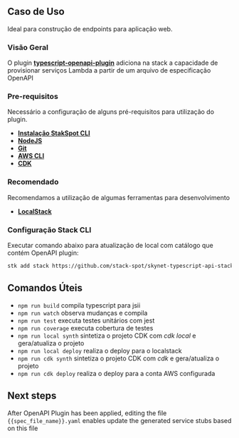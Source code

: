 ## **Caso de Uso**
Ideal para construção de endpoints para aplicação web.

### Visão Geral
O plugin [**typescript-openapi-plugin**](https://github.com/stack-spot/app-typescript-openapi-plugin) adiciona na stack a capacidade de provisionar serviços Lambda a partir de um arquivo de especificação OpenAPI

### Pre-requisitos
Necessário a configuração de alguns pré-requisitos para utilização do plugin.
- [**Instalação StakSpot CLI**](https://docs.stackspot.com/v3.0.0/os-cli/installation/)
- [**NodeJS**](https://nodejs.org/en/)
- [**Git**](https://git-scm.com/)
- [**AWS CLI**](https://docs.aws.amazon.com/cli/latest/userguide/cli-chap-getting-started.html)
- [**CDK**](https://docs.aws.amazon.com/cdk/v2/guide/getting_started.html)

### Recomendado
Recomendamos a utilização de algumas ferramentas para desenvolvimento
- [**LocalStack**](https://github.com/localstack/localstack)

### Configuração Stack CLI
Executar comando abaixo para atualização de local com catálogo que contém OpenAPI plugin:
```bash
stk add stack https://github.com/stack-spot/skynet-typescript-api-stack
```

## Comandos Úteis

- `npm run build` compila typescript para jsii
- `npm run watch` observa mudanças e compila
- `npm run test` executa testes unitários com jest
- `npm run coverage` executa cobertura de testes
- `npm run local synth` sintetiza o projeto CDK com _cdk local_ e gera/atualiza o projeto
- `npm run local deploy` realiza o deploy para o localstack
- `npm run cdk synth` sintetiza o projeto CDK com _cdk_ e gera/atualiza o projeto
- `npm run cdk deploy` realiza o deploy para a conta AWS configurada

## Next steps

After OpenAPI Plugin has been applied, editing the file `{{spec_file_name}}.yaml` enables update the generated service stubs based on this file  
